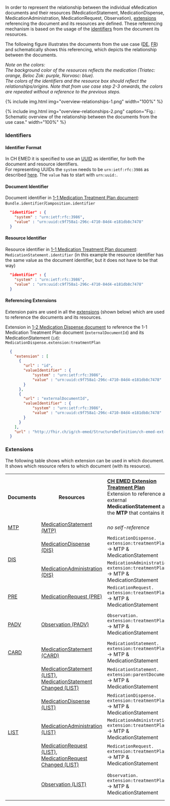 In order to represent the relationship between the individual eMedication documents and their resources (MedicationStatement, MedicationDispense, MedicationAdministration, MedicationRequest, Observation), [extensions](#extensions) referencing the document and its resources are defined. These referencing mechanism is based on the usage of the [identifiers](#identifiers) from the document its resources.

The following figure illustrates the documents from the use case ([DE](usecase-german.html), [FR](usecase-french.html)) and schematically shows this referencing, which depicts the relationship between the documents.   

_Note on the colors:_   
_The background color of the resources reflects the medication (Triatec: orange, Beloc Zok: purple, Norvasc: blue)._   
_The colors of the identifiers and the resource box should reflect the relationships/origins. Note that from use case step 2-3 onwards, the colors are repeated without a reference to the previous steps._

{% include img.html img="overview-relationships-1.png" width="100%" %}

{% include img.html img="overview-relationships-2.png" caption="Fig.: Schematic overview of the relationship between the documents from the use case." width="100%" %}

### Identifiers

#### Identifier Format
In CH EMED it is specified to use an [UUID](https://hl7.org/fhir/R4/datatypes.html#uuid) as identifier, for both the document and resource identifiers.   
For representing UUIDs the `system` needs to be `urn:ietf:rfc:3986` as described [here](https://hl7.org/fhir/R4/datatypes.html#:~:text=If%20the%20identifier,of%20some%20kind). The `value` has to start with `urn:uuid:`.

#### Document Identifier
Document identifier in [1-1 Medication Treatment Plan document](Bundle-1-1-MedicationTreatmentPlan.html):   
`Bundle.identifier`/`Composition.identifier`

``` json
  "identifier" : {
    "system" : "urn:ietf:rfc:3986",
    "value" : "urn:uuid:c9f758a1-296c-4710-84d4-e181db8c7478"
  }
```

#### Resource Identifier
Resource identifier in [1-1 Medication Treatment Plan document](Bundle-1-1-MedicationTreatmentPlan.json.html):   
`MedicationStatement.identifier` (in this example the resource identifier has the same value as the document identifier, but it does not have to be that way)

``` json
  "identifier" : {
    "system" : "urn:ietf:rfc:3986",
    "value" : "urn:uuid:c9f758a1-296c-4710-84d4-e181db8c7478"
  }
```

#### Referencing Extensions
Extension pairs are used in all the [extensions](#extensions) (shown below) which are used to reference the documents and its resources.

Extension in [1-2 Medication Dispense document](Bundle-1-2-MedicationDispense.json.html) to reference the 1-1 Medication Treatment Plan document (`externalDocumentId`) and its MedicationStatement (`id`):    
`MedicationDispense.extension:treatmentPlan`

``` json
  {
    "extension" : [
      {
        "url" : "id",
        "valueIdentifier" : {
            "system" : "urn:ietf:rfc:3986",
            "value" : "urn:uuid:c9f758a1-296c-4710-84d4-e181db8c7478"
        }
      },
      {
        "url" : "externalDocumentId",
        "valueIdentifier" : {
            "system" : "urn:ietf:rfc:3986",
            "value" : "urn:uuid:c9f758a1-296c-4710-84d4-e181db8c7478"
        }
      }
    ],
    "url" : "http://fhir.ch/ig/ch-emed/StructureDefinition/ch-emed-ext-treatmentplan"
  }
```


### Extensions 
The following table shows which extension can be used in which document. It shows which resource refers to which document (with its resource).

<table class="table table-bordered">
  <tbody>
    <tr>
      <th>Documents</th>
      <th>Resources</th>
      <td><a href="StructureDefinition-ch-emed-ext-treatmentplan.html"><strong>CH EMED Extension Treatment Plan</strong></a><br>Extension to reference an external <strong>MedicationStatement</strong> and the <strong>MTP</strong> that contains it</td>
      <td><a href="StructureDefinition-ch-emed-ext-dispense.html"><strong>CH EMED Extension Dispense</strong></a><br>Extension to reference an external <strong>MedicationDispense</strong>/ <strong>MedicationAdministration</strong> and the <strong>DIS</strong> that contains it</td>
      <td><a href="StructureDefinition-ch-emed-ext-prescription.html"><strong>CH EMED Extension Prescription</strong></a><br>Extension to reference an external <strong>MedicationRequest</strong> and the <strong>PRE</strong> that contains it</td>
      <td><a href="StructureDefinition-ch-emed-ext-pharmaceuticaladvice.html"><strong>CH EMED Extension Pharmaceutical Advice</strong></a><br>Extension to reference an external <strong>Observation</strong> and the <strong>PADV</strong> that contains it</td>
    </tr>
    <tr>
      <td><a href="StructureDefinition-ch-emed-document-medicationtreatmentplan.html">MTP</a></td>
      <td><a href="StructureDefinition-ch-emed-medicationstatement.html">MedicationStatement (MTP)</a></td>
      <td><em>no self-reference</em></td>
      <td></td>
      <td></td>
      <td></td>
    </tr>
    <tr>
      <td rowspan="2"><a href="StructureDefinition-ch-emed-document-medicationdispense.html">DIS</a></td>
      <td><a href="StructureDefinition-ch-emed-medicationdispense.html">MedicationDispense (DIS)</a></td>
      <td><code>MedicationDispense.</code><br><code>extension:treatmentPlan</code><br>-> MTP & MedicationStatement</td>
      <td><em>no self-reference</em></td>
      <td><code>MedicationDispense.</code><br><code>extension:prescription</code><br>-> PRE & MedicationRequest</td>
      <td><code>MedicationDispense.</code><br><code>extension:pharmaceuticalAdvice</code><br>-> PADV & Observation</td>
    </tr>
    <tr>
      <td><a href="StructureDefinition-ch-emed-medicationadministration.html">MedicationAdministration (DIS)</a></td>
      <td><code>MedicationAdministration.</code><br><code>extension:treatmentPlan</code><br>-> MTP & MedicationStatement</td>
      <td><em>no self-reference</em></td>
      <td><code>MedicationAdministration.</code><br><code>extension:prescription</code><br>-> PRE & MedicationRequest</td>
      <td><code>MedicationAdministration.</code><br><code>extension:pharmaceuticalAdvice</code><br>-> PADV & Observation</td>
    </tr>
    <tr>
      <td><a href="StructureDefinition-ch-emed-document-medicationprescription.html">PRE</a></td>
      <td><a href="StructureDefinition-ch-emed-medicationrequest.html">MedicationRequest (PRE)</a></td>
      <td><code>MedicationRequest.</code><br><code>extension:treatmentPlan</code><br>-> MTP & MedicationStatement</td>
      <td></td>
      <td><em>no self-reference</em></td>
      <td></td>
    </tr>
    <tr>
      <td><a href="StructureDefinition-ch-emed-document-pharmaceuticaladvice.html">PADV</a></td>
      <td><a href="StructureDefinition-ch-emed-observation.html">Observation (PADV)</a></td>
      <td><code>Observation.</code><br><code>extension:treatmentPlan</code><br>-> MTP & MedicationStatement</td>
      <td><code>Observation.</code><br><code>extension:dispense</code><br>-> DIS & MedicationDispense/<br>MedicationAdministration</td>
      <td><code>Observation.</code><br><code>extension:prescription</code><br>-> PRE & MedicationRequest</td>
      <td><em>no self-reference</em></td>
    </tr>
    <tr>
      <td><a href="StructureDefinition-ch-emed-document-medicationcard.html">CARD</a></td>
      <td><a href="StructureDefinition-ch-emed-medicationstatement-card.html">MedicationStatement (CARD)</a></td>
      <td><code>MedicationStatement.</code><br><code>extension:treatmentPlan</code><br>-> MTP & MedicationStatement</td>
      <td></td>
      <td></td>
      <td></td>
    </tr>
    <tr>
      <td rowspan="6"><a href="StructureDefinition-ch-emed-document-medicationlist.html">LIST</a></td>
      <td><a href="StructureDefinition-ch-emed-medicationstatement-list.html">MedicationStatement (LIST)</a>,<br><a href="StructureDefinition-ch-emed-medicationstatement-changed-list.html">MedicationStatement Changed (LIST)</a></td>
      <td><code>MedicationStatement.</code><br><code>extension:parentDocument</code><br>-> MTP & MedicationStatement</td>
      <td></td>
      <td></td>
      <td></td>
    </tr>
    <tr>
      <td><a href="StructureDefinition-ch-emed-medicationdispense-list.html">MedicationDispense (LIST)</a></td>
      <td><code>MedicationDispense.</code><br><code>extension:treatmentPlan</code><br>-> MTP & MedicationStatement</td>
      <td><code>MedicationDispense.</code><br><code>extension:parentDocument</code><br>-> DIS & MedicationDispense</td>
      <td><code>MedicationDispense.</code><br><code>extension:prescription</code><br>-> PRE & MedicationRequest</td>
      <td><code>MedicationDispense.</code><br><code>extension:pharmaceuticalAdvice</code><br>-> PADV & Observation</td>
    </tr>
    <tr>
      <td><a href="StructureDefinition-ch-emed-medicationadministration-list.html">MedicationAdministration (LIST)</a></td>
      <td><code>MedicationAdministration.</code><br><code>extension:treatmentPlan</code><br>-> MTP & MedicationStatement</td>
      <td><code>MedicationAdministration.</code><br><code>extension:parentDocument</code><br>-> DIS & MedicationAdministration</td>
      <td><code>MedicationAdministration.</code><br><code>extension:prescription</code><br>-> PRE & MedicationRequest</td>
      <td><code>MedicationAdministration.</code><br><code>extension:pharmaceuticalAdvice</code><br>-> PADV & Observation</td>
    </tr>
    <tr>
      <td><a href="StructureDefinition-ch-emed-medicationrequest-list.html">MedicationRequest (LIST)</a>,<br><a href="StructureDefinition-ch-emed-medicationrequest-changed-list.html">MedicationRequest Changed (LIST)</a></td>
      <td><code>MedicationRequest.</code><br><code>extension:treatmentPlan</code><br>-> MTP & MedicationStatement</td>
      <td></td>
      <td><code>MedicationRequest.</code><br><code>extension:parentDocument</code><br>-> PRE & MedicationRequest</td>
      <td></td>
    </tr>
    <tr>
      <td><a href="StructureDefinition-ch-emed-observation-list.html">Observation (LIST)</a></td>
      <td><code>Observation.</code><br><code>extension:treatmentPlan</code><br>-> MTP & MedicationStatement</td>
      <td><code>Observation.</code><br><code>extension:dispense</code><br>-> DIS & MedicationDispense/<br>MedicationAdministration</td>
      <td><code>Observation.</code><br><code>extension:prescription</code><br>-> PRE & MedicationRequest</td>
      <td><code>Observation.</code><br><code>extension:parentDocument</code><br>-> PADV & Observation</td>
    </tr>
  </tbody>
</table>
